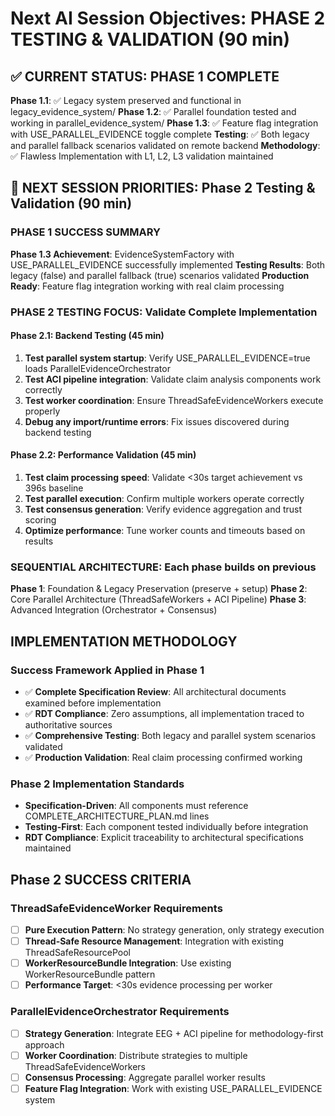 # Next AI Session Objectives: PHASE 2 TESTING & VALIDATION (90 min)

## ✅ CURRENT STATUS: PHASE 1 COMPLETE

**Phase 1.1**: ✅ Legacy system preserved and functional in legacy_evidence_system/
**Phase 1.2**: ✅ Parallel foundation tested and working in parallel_evidence_system/
**Phase 1.3**: ✅ Feature flag integration with USE_PARALLEL_EVIDENCE toggle complete
**Testing**: ✅ Both legacy and parallel fallback scenarios validated on remote backend
**Methodology**: ✅ Flawless Implementation with L1, L2, L3 validation maintained

## 🎯 NEXT SESSION PRIORITIES: Phase 2 Testing & Validation (90 min)

### **PHASE 1 SUCCESS SUMMARY**
**Phase 1.3 Achievement**: EvidenceSystemFactory with USE_PARALLEL_EVIDENCE successfully implemented
**Testing Results**: Both legacy (false) and parallel fallback (true) scenarios validated
**Production Ready**: Feature flag integration working with real claim processing

### **PHASE 2 TESTING FOCUS: Validate Complete Implementation**

#### **Phase 2.1: Backend Testing (45 min)**
1. **Test parallel system startup**: Verify USE_PARALLEL_EVIDENCE=true loads ParallelEvidenceOrchestrator
2. **Test ACI pipeline integration**: Validate claim analysis components work correctly
3. **Test worker coordination**: Ensure ThreadSafeEvidenceWorkers execute properly
4. **Debug any import/runtime errors**: Fix issues discovered during backend testing

#### **Phase 2.2: Performance Validation (45 min)**
1. **Test claim processing speed**: Validate <30s target achievement vs 396s baseline
2. **Test parallel execution**: Confirm multiple workers operate correctly
3. **Test consensus generation**: Verify evidence aggregation and trust scoring
4. **Optimize performance**: Tune worker counts and timeouts based on results

### **SEQUENTIAL ARCHITECTURE**: Each phase builds on previous
**Phase 1**: Foundation & Legacy Preservation (preserve + setup)
**Phase 2**: Core Parallel Architecture (ThreadSafeWorkers + ACI Pipeline)
**Phase 3**: Advanced Integration (Orchestrator + Consensus)

## **IMPLEMENTATION METHODOLOGY**

### **Success Framework Applied in Phase 1**
- ✅ **Complete Specification Review**: All architectural documents examined before implementation
- ✅ **RDT Compliance**: Zero assumptions, all implementation traced to authoritative sources
- ✅ **Comprehensive Testing**: Both legacy and parallel system scenarios validated
- ✅ **Production Validation**: Real claim processing confirmed working

### **Phase 2 Implementation Standards**
- **Specification-Driven**: All components must reference COMPLETE_ARCHITECTURE_PLAN.md lines
- **Testing-First**: Each component tested individually before integration
- **RDT Compliance**: Explicit traceability to architectural specifications maintained

## **Phase 2 SUCCESS CRITERIA**

### **ThreadSafeEvidenceWorker Requirements**
- [ ] **Pure Execution Pattern**: No strategy generation, only strategy execution
- [ ] **Thread-Safe Resource Management**: Integration with existing ThreadSafeResourcePool
- [ ] **WorkerResourceBundle Integration**: Use existing WorkerResourceBundle pattern
- [ ] **Performance Target**: <30s evidence processing per worker

### **ParallelEvidenceOrchestrator Requirements**
- [ ] **Strategy Generation**: Integrate EEG + ACI pipeline for methodology-first approach
- [ ] **Worker Coordination**: Distribute strategies to multiple ThreadSafeEvidenceWorkers
- [ ] **Consensus Processing**: Aggregate parallel worker results
- [ ] **Feature Flag Integration**: Work with existing USE_PARALLEL_EVIDENCE system
